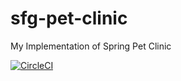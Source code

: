 # sfg-pet-clinic
My Implementation of Spring Pet Clinic


[![CircleCI](https://circleci.com/gh/darkonion/sfg-pet-clinic.svg?style=svg)](https://circleci.com/gh/darkonion/sfg-pet-clinic)
